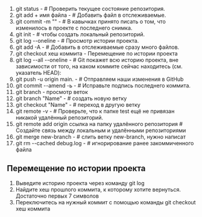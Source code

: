 1. git status - # Проверить текущее состояние репозитория.
2. git add + имя файла - # Добавить файл в отслеживаемые.
3. git commit -m "" - # В кавычках принято писать о том, что изменилось в проекте с последнего снимка.
4. git init - # чтобы создать локальный репозиторий.
5. git log --oneline - # Просмотр истории проекта.
6. git add -A - # Добавить в отслеживаемые сразу много файлов.
7. git checkout хеш коммита - Перемещение по истории проекта
8. git log --all  --oneline  - # Git покажет всю историю проекта, вне зависимости от того, на каком коммите сейчас находитесь (см. указатель HEAD):
9. git push -u origin main. - # Отправляем наши изменения в GitHub
10. git commit --amend -ь - # Исправьте подпись последнего коммита.  
11. git branch - просмотр веток
12. git branch "Name" -  # создать новую ветку
13. git checkout "Name" - # переход в другую ветку
14. git remote -v - # Проверьте, что к папке test ещё не привязан никакой удалённый репозиторий. 
15. git remote add origin ссылка на папку удалённого репозитория # Cоздайте связь между локальным и удалёнными репозиториями
16.  git merge new-branch - # слить ветку new-branch, нужно написат
17.  git rm --cached debug.log - # игнорирование ранее закоммиченного файла

## Перемещение по истории проекта
1. Выведите историю проекта через команду git log
2. Найдите хеш прошлого коммита, к которому хотите вернуться. Достаточно первых 7 символов
3. Переключитесь на нужный коммит с помощью команды git checkout хеш коммита